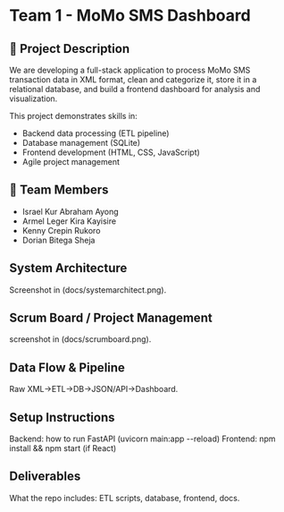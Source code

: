 # Team 1 - MoMo SMS Dashboard

## 📌 Project Description
We are developing a full-stack application to process MoMo SMS transaction data in XML format, clean and categorize it, store it in a relational database, and build a frontend dashboard for analysis and visualization.

This project demonstrates skills in:
- Backend data processing (ETL pipeline)
- Database management (SQLite)
- Frontend development (HTML, CSS, JavaScript)
- Agile project management

## 👥 Team Members
- Israel Kur Abraham Ayong
- Armel Leger Kira Kayisire
- Kenny Crepin Rukoro
- Dorian Bitega Sheja

## System Architecture
Screenshot in (docs/systemarchitect.png).

## Scrum Board / Project Management
screenshot in (docs/scrumboard.png).

## Data Flow & Pipeline
Raw XML→ETL→DB→JSON/API→Dashboard.

## Setup Instructions
Backend: how to run FastAPI (uvicorn main:app --reload)
Frontend: npm install && npm start (if React)

## Deliverables
What the repo includes: ETL scripts, database, frontend, docs.

